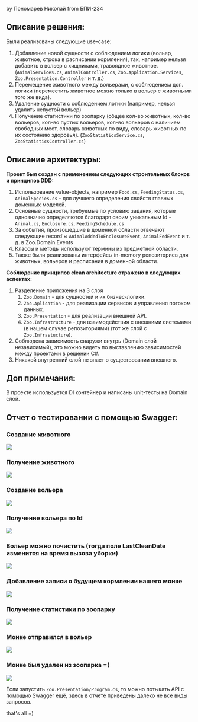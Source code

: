 by Пономарев Николай from БПИ-234
## Описание решения:
Были реализованы следующие use-case:
1) Добавление новой сущности с соблюдением логики (вольер, животное, строка в расписании кормления), так, например нельзя добавить
в вольер с хищниками, травоядное животное. (`AnimalServices.cs`, `AnimalController.cs`, `Zoo.Application.Services`, `Zoo.Presentation.Controller` и т. д.)
2) Перемещение животного между вольерами, с соблюдением доп. логики (переместить животное можно только в вольер с животными того же вида).
3) Удаление сущности с соблюдением логики (например, нельзя удалить непустой вольер)
4) Получение статистики по зоопарку (общее кол-во животных, кол-во вольеров, кол-во пустых вольеров, кол-во вольеров с
наличием свободных мест, словарь животных по виду, словарь животных по их состоянию здоровья). (`ZooStatisticsService.cs`, `ZooStatisticsController.cs`)
## Описание архитектуры:

<b>Проект был создан с применением следующих строительных блоков и принципов DDD:</b>

1) Использование value-objects, например `Food.cs`, `FeedingStatus.cs`, `AnimalSpecies.cs` - для лучшего определения свойств главных доменных моделей.
2) Основные сущности, требуемые по условию задания, которые однозначно определяются благодаря своим уникальным Id - `Animal.cs`, `Enclosure.cs`, `FeedingSchedule.cs`
3) За события, произошедшие в доменной области отвечают следующие record'ы `AnimalAddedToEnclosureEvent`, `AnimalFedEvent` и т. д. в Zoo.Domain.Events
4) Классы и методы используют термины из предметной области.
5) Также были реализованы интерфейсы in-memory репозиториев для животных, вольеров и расписания в доменной области.

<b>Соблюдение принципов clean architecture отражено в следующих аспектах:</b>
1) Разделение приложения на 3 слоя
   1) `Zoo.Domain` - для сущностей и их бизнес-логики.
   2) `Zoo.Aplication` - для реализации сервисов и управления потоком данных.
   3) `Zoo.Presentation` - для реализации внешней API.
   4) `Zoo.Infrastructure` - для взаимодействия с внешними системами (в нашем случае репозиториями) (тот же слой с `Zoo.Infrastucture`).
2) Соблюдена зависимость снаружи внутрь (Domain слой независимый), это можно видеть по выставлению зависимостей между проектами в решении C#.
3) Никакой внутренний слой не знает о существовании внешнего.
## <b>Доп примечания:</b>
В проекте используется DI контейнер и написаны unit-тесты на Domain слой.
## Отчет о тестировании с помощью Swagger:
### Создание животного
![](img/1.jpeg)
### Получение животного
![](img/2.png)
### Создание вольера
![](img/3.png)
### Получение вольера по Id
![](img/img.png)
### Вольер можно почистить (тогда поле LastCleanDate изменится на время вызова уборки)
![](img/img_1.png)
### Добавление записи о будущем кормлении нашего монке
![](img/img_2.png)
### Получение статистики по зоопарку
![](img/img_3.png)
### Монке отправился в вольер
![](img/img_4.png) 
### Монке был удален из зоопарка =(
![](img/img_5.png)

Если запустить `Zoo.Presentation/Program.cs`, то можно потыкать API с помощью Swagger ещё, здесь в отчете приведены далеко не все виды запросов.

that's all =)